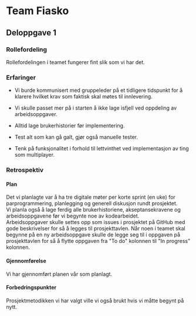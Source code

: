 # Team Fiasko

## Deloppgave 1
### Rollefordeling
Rollefordelingen i teamet fungerer fint slik som vi har det.

### Erfaringer
*   Vi burde kommunisert med gruppeleder på et tidligere tidspunkt for å klarere hvilket krav som 
    faktisk skal møtes til innlevering.

*   Vi skulle passet mer på i starten å ikke lage isfjell ved oppdeling av arbeidsoppgaver.

*   Alltid lage brukerhistorier før implementering.

*   Test alt som kan gå galt, gjør også manuelle tester.

*   Tenk på funksjonalitet i forhold til lettvinthet ved implementasjon av ting som multiplayer.

### Retrospektiv
#### Plan
Det vi planlagte var å ha tre digitale møter per korte sprint (en uke) for parprogrammering, 
planlegging og generell diskusjon rundt prosjektet.\
Vi planla også å lage ferdig alle brukerhistoriene, akseptansekravene og 
arbeidsoppgavene før vi begynte noe av kodearbeidet.\
Arbeidsoppgaver skulle settes opp som issues i prosjektet på GitHub med gode beskrivelser 
for så å legges til prosjekttavlen. Når noen i teamet skal begynne på en ny arbeidsoppgave skulle de
legge seg til i oppgaven på prosjekttavlen for så å flytte oppgaven fra "To do" kolonnen til "In progress" kolonnen.

#### Gjennomførelse
Vi har gjennomført planen vår som planlagt.

#### Forbedringspunkter

Prosjektmetodikken vi har valgt ville vi også brukt hvis vi måtte begynt på nytt.

